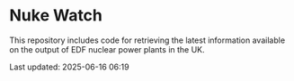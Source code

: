 # Nuke Watch

This repository includes code for retrieving the latest information available on the output of EDF nuclear power plants in the UK.

Last updated: 2025-06-16 06:19